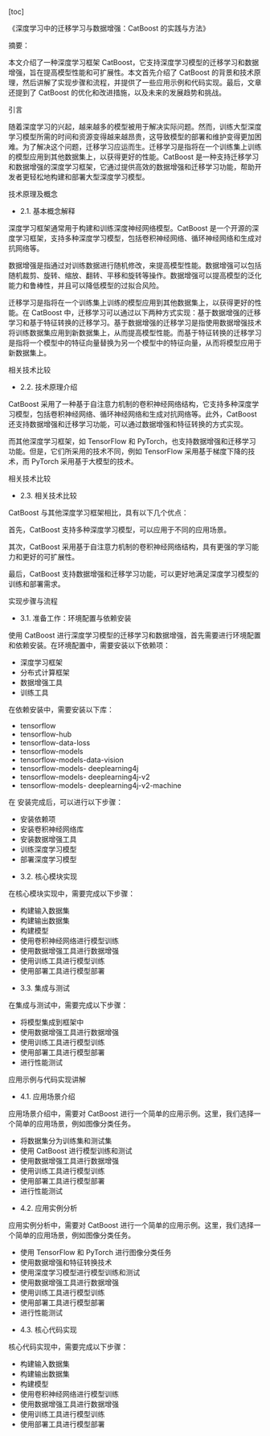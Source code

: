
[toc]                    
                
                
《深度学习中的迁移学习与数据增强：CatBoost 的实践与方法》

摘要：

本文介绍了一种深度学习框架 CatBoost，它支持深度学习模型的迁移学习和数据增强，旨在提高模型性能和可扩展性。本文首先介绍了 CatBoost 的背景和技术原理，然后讲解了实现步骤和流程，并提供了一些应用示例和代码实现。最后，文章还提到了 CatBoost 的优化和改进措施，以及未来的发展趋势和挑战。

引言

随着深度学习的兴起，越来越多的模型被用于解决实际问题。然而，训练大型深度学习模型所需的时间和资源变得越来越昂贵，这导致模型的部署和维护变得更加困难。为了解决这个问题，迁移学习应运而生。迁移学习是指将在一个训练集上训练的模型应用到其他数据集上，以获得更好的性能。CatBoost 是一种支持迁移学习和数据增强的深度学习框架，它通过提供高效的数据增强和迁移学习功能，帮助开发者更轻松地构建和部署大型深度学习模型。

技术原理及概念

- 2.1. 基本概念解释

深度学习框架通常用于构建和训练深度神经网络模型。CatBoost 是一个开源的深度学习框架，支持多种深度学习模型，包括卷积神经网络、循环神经网络和生成对抗网络等。

数据增强是指通过对训练数据进行随机修改，来提高模型性能。数据增强可以包括随机裁剪、旋转、缩放、翻转、平移和旋转等操作。数据增强可以提高模型的泛化能力和鲁棒性，并且可以降低模型的过拟合风险。

迁移学习是指将在一个训练集上训练的模型应用到其他数据集上，以获得更好的性能。在 CatBoost 中，迁移学习可以通过以下两种方式实现：基于数据增强的迁移学习和基于特征转换的迁移学习。基于数据增强的迁移学习是指使用数据增强技术将训练数据集应用到新数据集上，从而提高模型性能。而基于特征转换的迁移学习是指将一个模型中的特征向量替换为另一个模型中的特征向量，从而将模型应用于新数据集上。

相关技术比较

- 2.2. 技术原理介绍

CatBoost 采用了一种基于自注意力机制的卷积神经网络结构，它支持多种深度学习模型，包括卷积神经网络、循环神经网络和生成对抗网络等。此外，CatBoost 还支持数据增强和迁移学习功能，可以通过数据增强和特征转换的方式实现。

而其他深度学习框架，如 TensorFlow 和 PyTorch，也支持数据增强和迁移学习功能。但是，它们所采用的技术不同，例如 TensorFlow 采用基于梯度下降的技术，而 PyTorch 采用基于大模型的技术。

相关技术比较

- 2.3. 相关技术比较

CatBoost 与其他深度学习框架相比，具有以下几个优点：

首先，CatBoost 支持多种深度学习模型，可以应用于不同的应用场景。

其次，CatBoost 采用基于自注意力机制的卷积神经网络结构，具有更强的学习能力和更好的可扩展性。

最后，CatBoost 支持数据增强和迁移学习功能，可以更好地满足深度学习模型的训练和部署需求。

实现步骤与流程

- 3.1. 准备工作：环境配置与依赖安装

使用 CatBoost 进行深度学习模型的迁移学习和数据增强，首先需要进行环境配置和依赖安装。在环境配置中，需要安装以下依赖项：

* 深度学习框架
* 分布式计算框架
* 数据增强工具
* 训练工具

在依赖安装中，需要安装以下库：

* tensorflow
* tensorflow-hub
* tensorflow-data-loss
* tensorflow-models
* tensorflow-models-data-vision
* tensorflow-models- deeplearning4j
* tensorflow-models- deeplearning4j-v2
* tensorflow-models- deeplearning4j-v2-machine

在 安装完成后，可以进行以下步骤：

* 安装依赖项
* 安装卷积神经网络库
* 安装数据增强工具
* 训练深度学习模型
* 部署深度学习模型

- 3.2. 核心模块实现

在核心模块实现中，需要完成以下步骤：

* 构建输入数据集
* 构建输出数据集
* 构建模型
* 使用卷积神经网络进行模型训练
* 使用数据增强工具进行数据增强
* 使用训练工具进行模型训练
* 使用部署工具进行模型部署

- 3.3. 集成与测试

在集成与测试中，需要完成以下步骤：

* 将模型集成到框架中
* 使用数据增强工具进行数据增强
* 使用训练工具进行模型训练
* 使用部署工具进行模型部署
* 进行性能测试

应用示例与代码实现讲解

- 4.1. 应用场景介绍

应用场景介绍中，需要对 CatBoost 进行一个简单的应用示例。这里，我们选择一个简单的应用场景，例如图像分类任务。

* 将数据集分为训练集和测试集
* 使用 CatBoost 进行模型训练和测试
* 使用数据增强工具进行数据增强
* 使用训练工具进行模型训练
* 使用部署工具进行模型部署
* 进行性能测试

- 4.2. 应用实例分析

应用实例分析中，需要对 CatBoost 进行一个简单的应用示例。这里，我们选择一个简单的应用场景，例如图像分类任务。

* 使用 TensorFlow 和 PyTorch 进行图像分类任务
* 使用数据增强和特征转换技术
* 使用深度学习模型进行模型训练和测试
* 使用数据增强工具进行数据增强
* 使用训练工具进行模型训练
* 使用部署工具进行模型部署
* 进行性能测试

- 4.3. 核心代码实现

核心代码实现中，需要完成以下步骤：

* 构建输入数据集
* 构建输出数据集
* 构建模型
* 使用卷积神经网络进行模型训练
* 使用数据增强工具进行数据增强
* 使用训练工具进行模型训练
* 使用部署工具进行模型部署


